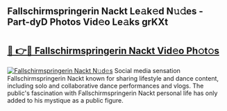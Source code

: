 ## Fallschirmspringerin Nackt Le𝚊k𝚎d N𝚞𝚍es - Part-dyD Photos Vid𝚎o Le𝚊ks grKXt

# <h2><a href="http://fbaxha3.evod.top/?m=Fallschirmspringerin+Nackt">🔗 👉🔴 Fallschirmspringerin Nackt Vid𝚎o Ph𝚘t𝚘s</a></h2>

[![Fallschirmspringerin Nackt N𝚞d𝚎s](https://i.imgur.com/8V9OHl7.gif)](http://fbaxha3.evod.top/?m=Fallschirmspringerin+Nackt)
Social media sensation Fallschirmspringerin Nackt known for sharing lifestyle and dance content, including solo and collaborative dance performances and vlogs. The public's fascination with Fallschirmspringerin Nackt personal life has only added to his mystique as a public figure. 
